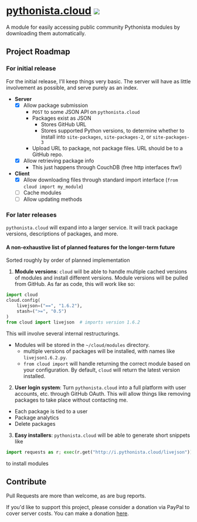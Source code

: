 # [pythonista.cloud](http://pythonista.cloud/) [![](https://img.shields.io/badge/Donate-PayPal-brightgreen.svg?style=flat-square)](https://paypal.me/luke0)
A module for easily accessing public community Pythonista modules by downloading them automatically.

## Project Roadmap
### For initial release
For the initial release, I'll keep things very basic. The server will have as little involvement as possible, and serve purely as an index.
- **Server**
  - [x] Allow package submission
    - `POST` to some JSON API on `pythonista.cloud`
    - Packages exist as JSON
      - Stores GitHub URL
      - Stores supported Python versions, to determine whether to install into `site-packages`, `site-packages-2`, or `site-packages-3`
    - Upload URL to package, not package files. URL should be to a GitHub repo.
  - [x] Allow retrieving package info
    - This just happens through CouchDB (free http interfaces ftw!)
- **Client**
  - [x] Allow downloading files through standard import interface (`from cloud import my_module`)
  - [ ] Cache modules
  - [ ] Allow updating methods

### For later releases
`pythonista.cloud` will expand into a larger service. It will track package versions, descriptions of packages, and more.

#### A non-exhaustive list of planned features for the longer-term future
Sorted roughly by order of planned implementation

1. **Module versions**: `cloud` will be able to handle multiple cached versions of modules and install different versions. Module versions will be pulled from GitHub. As far as code, this will work like so:
  ```python
  import cloud
  cloud.config(
      livejson=("==", "1.6.2"),
      stash=(">=", "0.5")
  )
  from cloud import livejson  # imports version 1.6.2
  ```
  This will involve several internal restructurings.
  - Modules will be stored in the `~/cloud/modules` directory.
    - multiple versions of packages will be installed, with names like `livejson1.6.2.py`.
    - `from cloud import` will handle returning the correct module based on your configuration. By default, `cloud` will return the latest version installed.

2. **User login system**: Turn `pythonista.cloud` into a full platform with user accounts, etc. through GitHub OAuth. This will allow things like removing packages to take place without contacting me.
  - Each package is tied to a user
  - Package analytics
  - Delete packages
3. **Easy installers**: `pythonista.cloud` will be able to generate short snippets like
```python
import requests as r; exec(r.get("http://i.pythonista.cloud/livejson"))
```
to install modules

## Contribute
Pull Requests are more than welcome, as are bug reports.

If you'd like to support this project, please consider a donation via PayPal to cover server costs. You can make a donation [here](https://paypal.me/luke0).
